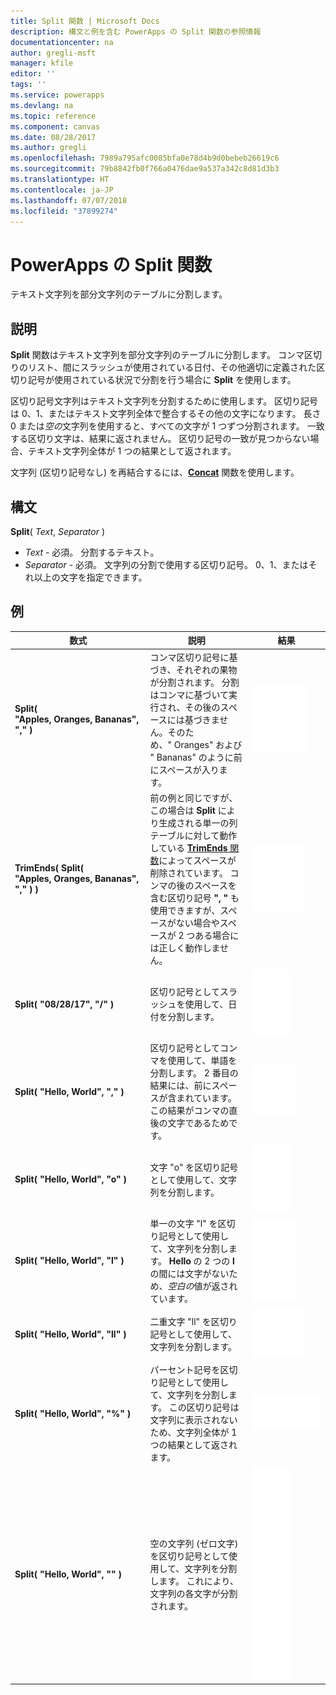 ```yaml
---
title: Split 関数 | Microsoft Docs
description: 構文と例を含む PowerApps の Split 関数の参照情報
documentationcenter: na
author: gregli-msft
manager: kfile
editor: ''
tags: ''
ms.service: powerapps
ms.devlang: na
ms.topic: reference
ms.component: canvas
ms.date: 08/28/2017
ms.author: gregli
ms.openlocfilehash: 7989a795afc0085bfa0e78d4b9d0bebeb26619c6
ms.sourcegitcommit: 79b8842fb0f766a0476dae9a537a342c8d81d3b3
ms.translationtype: HT
ms.contentlocale: ja-JP
ms.lasthandoff: 07/07/2018
ms.locfileid: "37899274"
---
```

# <a name="split-function-in-powerapps"></a>PowerApps の Split 関数
テキスト文字列を部分文字列のテーブルに分割します。

## <a name="description"></a>説明
**Split** 関数はテキスト文字列を部分文字列のテーブルに分割します。  コンマ区切りのリスト、間にスラッシュが使用されている日付、その他適切に定義された区切り記号が使用されている状況で分割を行う場合に **Split** を使用します。  

区切り記号文字列はテキスト文字列を分割するために使用します。  区切り記号は 0、1、またはテキスト文字列全体で整合するその他の文字になります。  長さ 0 または*空の*文字列を使用すると、すべての文字が 1 つずつ分割されます。  一致する区切り文字は、結果に返されません。  区切り記号の一致が見つからない場合、テキスト文字列全体が 1 つの結果として返されます。

文字列 (区切り記号なし) を再結合するには、**[Concat](function-concatenate.md)** 関数を使用します。  

## <a name="syntax"></a>構文
**Split**( *Text*, *Separator* )

* *Text* - 必須。  分割するテキスト。
* *Separator* - 必須。  文字列の分割で使用する区切り記号。  0、1、またはそれ以上の文字を指定できます。

## <a name="examples"></a>例

| 数式 | 説明 | 結果 |
| --- | --- | --- |
| **Split( "Apples,&nbsp;Oranges,&nbsp;Bananas", "," )** |コンマ区切り記号に基づき、それぞれの果物が分割されます。  分割はコンマに基づいて実行され、その後のスペースには基づきません。そのため、"&nbsp;Oranges" および "&nbsp;Bananas" のように前にスペースが入ります。 |<style> img { max-width: none; } </style> ![](media/function-split/fruit1.png) |
| **TrimEnds( Split( "Apples,&nbsp;Oranges,&nbsp;Bananas", "," ) )** |前の例と同じですが、この場合は **Split** により生成される単一の列テーブルに対して動作している [**TrimEnds** 関数](function-trim.md)によってスペースが削除されています。 コンマの後のスペースを含む区切り記号 **",&nbsp;"** も使用できますが、スペースがない場合やスペースが 2 つある場合には正しく動作しません。 |<style> img { max-width: none; } </style> ![](media/function-split/fruit2.png) |
| **Split( "08/28/17", "/" )** |区切り記号としてスラッシュを使用して、日付を分割します。 |<style> img { max-width: none; } </style> ![](media/function-split/date.png) |
| **Split( "Hello,&nbsp;World", "," )** |区切り記号としてコンマを使用して、単語を分割します。  2 番目の結果には、前にスペースが含まれています。この結果がコンマの直後の文字であるためです。 |<style> img { max-width: none; } </style> ![](media/function-split/comma.png) |
| **Split( "Hello,&nbsp;World", "o" )** |文字 "o" を区切り記号として使用して、文字列を分割します。 |<style> img { max-width: none; } </style> ![](media/function-split/o.png) |
| **Split( "Hello,&nbsp;World", "l" )** |単一の文字 "l" を区切り記号として使用して、文字列を分割します。 **Hello** の 2 つの **l** の間には文字がないため、*空白の*値が返されています。 |<style> img { max-width: none; } </style> ![](media/function-split/l.png) |
| **Split( "Hello,&nbsp;World", "ll" )** |二重文字 "ll" を区切り記号として使用して、文字列を分割します。 |<style> img { max-width: none; } </style> ![](media/function-split/ll.png) |
| **Split( "Hello,&nbsp;World", "%" )** |パーセント記号を区切り記号として使用して、文字列を分割します。 この区切り記号は文字列に表示されないため、文字列全体が 1 つの結果として返されます。 |<style> img { max-width: none; } </style> ![](media/function-split/percent.png) |
| **Split( "Hello,&nbsp;World", "" )** |空の文字列 (ゼロ文字) を区切り記号として使用して、文字列を分割します。 これにより、文字列の各文字が分割されます。 |<style> img { max-width: none; } </style> ![](media/function-split/none.png) |

